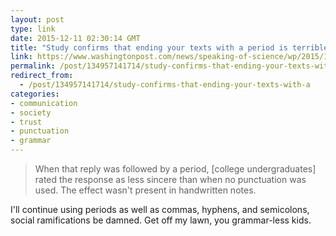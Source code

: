 ```yaml
---
layout: post
type: link
date: 2015-12-11 02:30:14 GMT
title: "Study confirms that ending your texts with a period is terrible"
link: https://www.washingtonpost.com/news/speaking-of-science/wp/2015/12/08/study-confirms-that-ending-your-texts-with-a-period-is-terrible/
permalink: /post/134957141714/study-confirms-that-ending-your-texts-with-a
redirect_from: 
  - /post/134957141714/study-confirms-that-ending-your-texts-with-a
categories:
- communication
- society
- trust
- punctuation
- grammar
---
```

<p><blockquote>When that reply was followed by a period, [college undergraduates] rated the response as less sincere than when no punctuation was used. The effect wasn't present in handwritten notes.</blockquote>
<p>I'll continue using periods as well as commas, hyphens, and semicolons, social ramifications be damned. Get off my lawn, you grammar-less kids.</p></p>